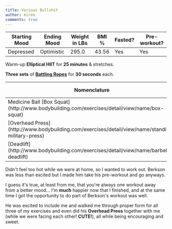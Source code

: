 ```yaml
---
title: Various Bullshit
author: eiren
comments: true
---
```


<table class="u-full-width">
  <thead>
  <tr>
  <th>Starting Mood</th>
  <th>Ending Mood</th>
  <th>Weight in LBs</th>
  <th>BMI %</th>
  <th>Fasted?</th>
  <th>Pre-workout?</th>
  </tr>
  <thead>
  <tbody>
  <tr>
  <td>Depressed</td>
  <td>Optimistic</td>
  <td>295.0</td>
  <td>43.56</td>
  <td>Yes</td>
  <td>Yes</td>
  </tr>
  </tbody>
</table>

Warm-up **Elliptical HIIT** for **25 minutes** & stretches.<br>

**Three sets** of [**Battling Ropes**](http://www.bodybuilding.com/exercises/detail/view/name/battling-ropes) for **30 seconds** each.

<table class="u-full-width">
  <thead>
  <tr>
  <th>Nomenclature</th>
  <th>Weight in LBs</th>
  <th>Sets</th>
  <th>Reps</th>
  </tr>
  <thead>
  <tbody>
  <tr>
  <td>Medicine Ball [Box Squat](http://www.bodybuilding.com/exercises/detail/view/name/box-squat)</td>
  <td>10</td>
  <td>6</td>
  <td>10<td>
  </tr>
  <tr>
  <td>[Overhead Press](http://www.bodybuilding.com/exercises/detail/view/name/standing-military-press)</td>
  <td>33</td>
  <td>7</td>
  <td>5<td>
  </tr>
  <tr>
  <td>[Deadlift](http://www.bodybuilding.com/exercises/detail/view/name/barbell-deadlift)</td>
  <td>63</td>
  <td>1</td>
  <td>5<td>
  </tr>
  </tbody>
</table>

Didn't feel too hot while we were at home, so I wanted to work out.  Berkson was less than excited but I made him take his pre-workout and go anyways.

I guess it's true, at least from me, that you're always one workout away from a better mood... I'm **much** happier now that I finished, and at the same time I got the opportunity to do part of Berkson's workout was well.

He was excited to include me and walked me through proper form for all three of my exercises and even did his **Overhead Press** together with me (while we were facing each other! **CUTE!**), all while being encouraging and sweet.
